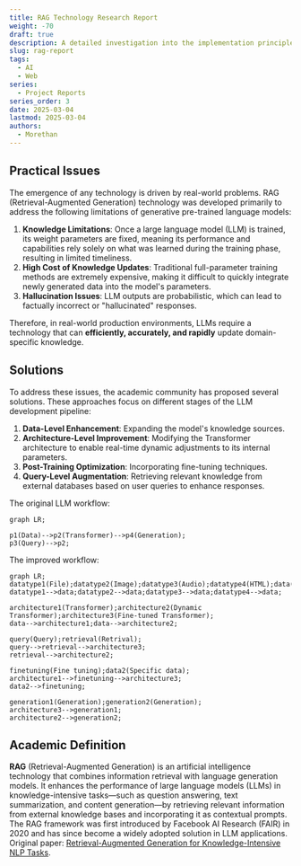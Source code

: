 ```yaml
---
title: RAG Technology Research Report
weight: -70
draft: true
description: A detailed investigation into the implementation principles and typical products of various mainstream RAG technologies
slug: rag-report
tags:
  - AI
  - Web
series:
  - Project Reports
series_order: 3
date: 2025-03-04
lastmod: 2025-03-04
authors:
  - Morethan
---
```


## Practical Issues  

The emergence of any technology is driven by real-world problems. RAG (Retrieval-Augmented Generation) technology was developed primarily to address the following limitations of generative pre-trained language models:  
1. **Knowledge Limitations**: Once a large language model (LLM) is trained, its weight parameters are fixed, meaning its performance and capabilities rely solely on what was learned during the training phase, resulting in limited timeliness.  
2. **High Cost of Knowledge Updates**: Traditional full-parameter training methods are extremely expensive, making it difficult to quickly integrate newly generated data into the model's parameters.  
3. **Hallucination Issues**: LLM outputs are probabilistic, which can lead to factually incorrect or "hallucinated" responses.  

Therefore, in real-world production environments, LLMs require a technology that can **efficiently, accurately, and rapidly** update domain-specific knowledge.  

## Solutions  

To address these issues, the academic community has proposed several solutions. These approaches focus on different stages of the LLM development pipeline:  
1. **Data-Level Enhancement**: Expanding the model's knowledge sources.  
2. **Architecture-Level Improvement**: Modifying the Transformer architecture to enable real-time dynamic adjustments to its internal parameters.  
3. **Post-Training Optimization**: Incorporating fine-tuning techniques.  
4. **Query-Level Augmentation**: Retrieving relevant knowledge from external databases based on user queries to enhance responses.  

The original LLM workflow:  

```mermaid  
graph LR;  

p1(Data)-->p2(Transformer)-->p4(Generation);  
p3(Query)-->p2;  
```  

The improved workflow:  

```mermaid  
graph LR;  
datatype1(File);datatype2(Image);datatype3(Audio);datatype4(HTML);data(data);  
datatype1-->data;datatype2-->data;datatype3-->data;datatype4-->data;  

architecture1(Transformer);architecture2(Dynamic Transformer);architecture3(Fine-tuned Transformer);  
data-->architecture1;data-->architecture2;  

query(Query);retrieval(Retrival);  
query-->retrieval-->architecture3;  
retrieval-->architecture2;  

finetuning(Fine tuning);data2(Specific data);  
architecture1-->finetuning-->architecture3;  
data2-->finetuning;  

generation1(Generation);generation2(Generation);  
architecture3-->generation1;  
architecture2-->generation2;  
```  

## Academic Definition  

**RAG** (Retrieval-Augmented Generation) is an artificial intelligence technology that combines information retrieval with language generation models. It enhances the performance of large language models (LLMs) in knowledge-intensive tasks—such as question answering, text summarization, and content generation—by retrieving relevant information from external knowledge bases and incorporating it as contextual prompts. The RAG framework was first introduced by Facebook AI Research (FAIR) in 2020 and has since become a widely adopted solution in LLM applications. Original paper: [Retrieval-Augmented Generation for Knowledge-Intensive NLP Tasks](https://arxiv.org/abs/2005.11401).


